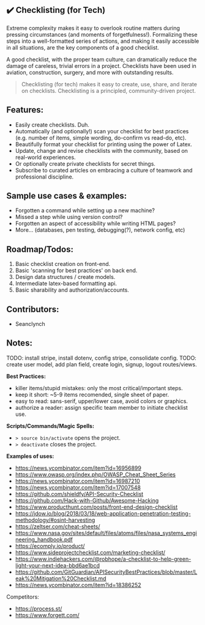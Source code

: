 ## :heavy_check_mark: Checklisting (for Tech)

Extreme complexity makes it easy to overlook routine matters during pressing circumstances (and moments of forgetfulness!). Formalizing these steps into a well-formatted series of actions, and making it easily accessible in all situations, are the key components of a good checklist.

A good checklist, with the proper team culture, can dramatically reduce the damage of careless, trivial errors in a project. Checklists have been used in aviation, construction, surgery, and more with outstanding results. 

> Checklisting (for tech) makes it easy to create, use, share, and iterate on checklists. 
> Checklisting is a principled, community-driven project.


## Features:
* Easily create checklists. Duh.
* Automatically (and optionally!) scan your checklist for best practices (e.g. number of items, simple wording, do-confirm vs read-do, etc). 
* Beautifully format your checklist for printing using the power of Latex. 
* Update, change and revise checklists with the community, based on real-world experiences.
* Or optionally create private checklists for secret things.
* Subscribe to curated articles on embracing a culture of teamwork and professional discipline.


## Sample use cases & examples:
* Forgotten a command while setting up a new machine?
* Missed a step while using version control?
* Forgotten an aspect of accessibility while writing HTML pages?
* More... (databases, pen testing, debugging(?), network config, etc)


## Roadmap/Todos:
1. Basic checklist creation on front-end.
2. Basic 'scanning for best practices' on back end. 
3. Design data structures / create models.
3. Intermediate latex-based formatting api.
4. Basic sharability and authorization/accounts.


## Contributors:
* Seanclynch


## Notes:

TODO: install stripe, install dotenv, config stripe, consolidate config.
TODO: create user model, add plan field, create login, signup, logout routes/views.


__Best Practices:__
* killer items/stupid mistakes: only the most critical/important steps.
* keep it short: ~5-9 items recomended, single sheet of paper.
* easy to read: sans-serif, upper/lower case, avoid colors or graphics.
* authorize a reader: assign specific team member to initiate checklist use.


__Scripts/Commands/Magic Spells:__
* `> source bin/activate` opens the project.
* `> deactivate` closes the project.


__Examples of uses:__
* https://news.ycombinator.com/item?id=16956899
* https://www.owasp.org/index.php/OWASP_Cheat_Sheet_Series
* https://news.ycombinator.com/item?id=16987210
* https://news.ycombinator.com/item?id=17007548
* https://github.com/shieldfy/API-Security-Checklist
* https://github.com/Hack-with-Github/Awesome-Hacking
* https://www.producthunt.com/posts/front-end-design-checklist
* https://jdow.io/blog/2018/03/18/web-application-penetration-testing-methodology/#osint-harvesting
* https://zeltser.com/cheat-sheets/
* https://www.nasa.gov/sites/default/files/atoms/files/nasa_systems_engineering_handbook.pdf
* https://ecomply.io/product/
* https://www.sideprojectchecklist.com/marketing-checklist/
* https://www.indiehackers.com/@robhope/a-checklist-to-help-green-light-your-next-idea-bbd6ae1bcd
* https://github.com/GitGuardian/APISecurityBestPractices/blob/master/Leak%20Mitigation%20Checklist.md
* https://news.ycombinator.com/item?id=18386252

Competitors:
* https://process.st/
* https://www.forgett.com/
